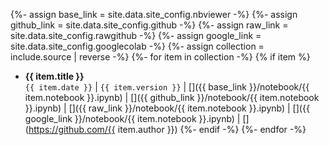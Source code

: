 {%- assign base_link = site.data.site_config.nbviewer -%}
{%- assign github_link = site.data.site_config.github -%}
{%- assign raw_link = site.data.site_config.rawgithub -%}
{%- assign google_link = site.data.site_config.googlecolab -%}
{%- assign collection = include.source | reverse -%}
{%- for item in collection -%}
{% if item %}
-  **{{ item.title }}**<br><i class="fas fa-calendar-day"></i> `{{ item.date }}` \| <i class="fas fa-code-branch"></i> `{{ item.version }}` \| [<i class="fas fa-book-open"></i>]({{ base_link }}/notebook/{{ item.notebook }}.ipynb) \| [<i class="fab fa-github-square"></i>]({{ github_link }}/notebook/{{ item.notebook }}.ipynb) \| [<i class="fas fa-download"></i>]({{ raw_link }}/notebook/{{ item.notebook }}.ipynb) \| [<i class="fab fa-google"></i>]({{ google_link }}/notebook/{{ item.notebook }}.ipynb) \| [<i class="fas fa-user"></i>](https://github.com/{{ item.author }})
{%- endif -%}
{%- endfor -%}
